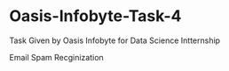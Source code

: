 # Oasis-Infobyte-Task-4

Task Given by Oasis Infobyte for Data Science Intternship

Email Spam Recginization
